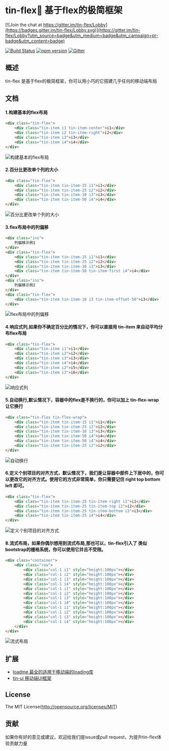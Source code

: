 tin-flex💫 基于flex的极简框架
====

[![Join the chat at https://gitter.im/tin-flex/Lobby](https://badges.gitter.im/tin-flex/Lobby.svg)](https://gitter.im/tin-flex/Lobby?utm_source=badge&utm_medium=badge&utm_campaign=pr-badge&utm_content=badge)

[![Build Status](https://travis-ci.org/weui/weui.svg?branch=master)](https://travis-ci.org/weui/weui)
[![npm version](https://img.shields.io/npm/v/tin-flex.svg)](https://www.npmjs.com/package/tin-flex)
[![Gitter](https://badges.gitter.im/weui/weui.svg)](https://gitter.im/weui/weui?utm_source=badge&utm_medium=badge&utm_campaign=pr-badge)

## 概述

tin-flex 是基于flex的极简框架，你可以用小巧的它搭建几乎任何的移动端布局

## 文档

#### 1.构建基本的flex布局
```html
<div class="tin-flex">
    <div class="tin-item i1 tin-item-center">i1</div>
    <div class="tin-item i2 tin-item-right">i2</div>
    <div class="tin-item i3">i3</div>
    <div class="tin-item i4">i4</div>
</div>
```
![构建基本的flex布局](http://ohwq8bodu.bkt.clouddn.com/git/id_rsa_2048.png)

#### 2.百分比更改单个列的大小
```html
<div class="tin-flex">
    <div class="tin-item tin-item-15 i1">i1</div>
    <div class="tin-item tin-item-25 i2">i2</div>
    <div class="tin-item tin-item-10 i3">i3</div>
    <div class="tin-item tin-item-50 i4">i4</div>
</div>
```
![百分比更改单个列的大小](http://ohwq8bodu.bkt.clouddn.com/git/AEA71461-63A0-46BD-9AAB-4EFBF7B061BF.png)

#### 3.flex布局中的列偏移
```html
<div class="ins">
    列偏移示例1
</div>
<div class="tin-flex">
    <div class="tin-item tin-item-15 i1">i1</div>
    <div class="tin-item tin-item-25 i2">i2</div>
    <div class="tin-item tin-item-10 i3">i3</div>
    <div class="tin-item tin-item-50 tin-item-first i4">i4</div>
</div>
<div class="ins">
    列偏移示例2
</div>
<div class="tin-flex">
    <div class="tin-item tin-item-10 i3 tin-item-offset-50">i3</div>
</div>
```
![flex布局中的列偏移](http://ohwq8bodu.bkt.clouddn.com/git/C5C0DC64-D9D6-4D99-BDBC-809CE33AF620.png)

#### 4.响应式列,如果你不确定百分比的情况下，你可以直接用 **tin-item** 来自动平均分布flex布局
```html
<div class="tin-flex">
    <div class="tin-item i1">i1</div>
    <div class="tin-item i2">i2</div>
    <div class="tin-item i3">i3</div>
    <div class="tin-item i4">i4</div>
    <div class="tin-item i2">i5</div>
    <div class="tin-item i3">i6</div>
</div>
```
![响应式列](http://ohwq8bodu.bkt.clouddn.com/git/17786751-CE9F-432D-8737-5247C1E7600A.png)

#### 5.自动换行,默认情况下，容器中的flex是不换行的，你可以加上 **tin-flex-wrap** 让它换行
```html
<div class="tin-flex tin-flex-wrap">
    <div class="tin-item tin-item-15 i1">i1</div>
    <div class="tin-item tin-item-25 i2">i2</div>
    <div class="tin-item tin-item-10 i3">i3</div>
    <div class="tin-item tin-item-50 i4">i4</div>
    <div class="tin-item tin-item-50 i4">i4</div>
    <div class="tin-item tin-item-25 i2">i2</div>
</div>
```
![自动换行](http://ohwq8bodu.bkt.clouddn.com/git/09360691-5B1B-41DB-9009-CF54075EA5AE.png)

#### 6.定义个别项目的对齐方式，默认情况下，我们是让容器中部件上下居中的，你可以更改它的对齐方式。使用它的方式非常简单，你只需要记住 right top bottom left 即可。
```html
<div class="tin-flex">
    <div class="tin-item tin-item-25 tin-item-right i1">i1</div>
    <div class="tin-item tin-item-25 tin-item-top i2">i2</div>
    <div class="tin-item tin-item-25 tin-item-bottom i3">i3</div>
    <div class="tin-item tin-item-25 i4">i4</div>
</div>
```
![定义个别项目的对齐方式](http://ohwq8bodu.bkt.clouddn.com/git/D7D6841F-3B0B-4FC1-A626-7765BE2706F4.png)

#### 8.流式布局，如果你偶尔想用到流式布局,那也可以，tin-flex引入了 类似bootstrap的栅格系统，你可以使用它并且不受限。
```html
<div class="container">
    <div class="row">
        <div class="col-1 i1" style="height:100px"></div>
        <div class="col-1 i2" style="height:100px"></div>
        <div class="col-1 i3" style="height:100px"></div>
        <div class="col-1 i4" style="height:100px"></div>
        <div class="col-1 i1" style="height:100px"></div>
        <div class="col-1 i2" style="height:100px"></div>
        <div class="col-1 i3" style="height:100px"></div>
        <div class="col-1 i4" style="height:100px"></div>
        <div class="col-1 i1" style="height:100px"></div>
        <div class="col-1 i2" style="height:100px"></div>
        <div class="col-1 i3" style="height:100px"></div>
        <div class="col-1 i4" style="height:100px"></div>
    </div>
</div>
```
![流式布局](http://ohwq8bodu.bkt.clouddn.com/git/F3E8C0A6-CA62-4B5F-9B69-D711BD63573E.png)

## 扩展
- [loadme 最全的适用于移动端的loading库](https://github.com/zx1988826/loadme/)
- [tin-ui 移动端UI框架](https://github.com/zx1988826/tin-ui/)

## License
The MIT License(http://opensource.org/licenses/MIT)

## 贡献

如果你有好的意见或建议，欢迎给我们提issue或pull request，为提升tin-flex体验贡献力量
